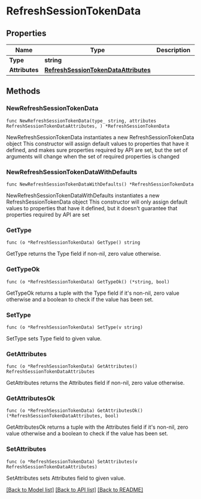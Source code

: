 # RefreshSessionTokenData

## Properties

Name | Type | Description | Notes
------------ | ------------- | ------------- | -------------
**Type** | **string** |  | 
**Attributes** | [**RefreshSessionTokenDataAttributes**](RefreshSessionTokenDataAttributes.md) |  | 

## Methods

### NewRefreshSessionTokenData

`func NewRefreshSessionTokenData(type_ string, attributes RefreshSessionTokenDataAttributes, ) *RefreshSessionTokenData`

NewRefreshSessionTokenData instantiates a new RefreshSessionTokenData object
This constructor will assign default values to properties that have it defined,
and makes sure properties required by API are set, but the set of arguments
will change when the set of required properties is changed

### NewRefreshSessionTokenDataWithDefaults

`func NewRefreshSessionTokenDataWithDefaults() *RefreshSessionTokenData`

NewRefreshSessionTokenDataWithDefaults instantiates a new RefreshSessionTokenData object
This constructor will only assign default values to properties that have it defined,
but it doesn't guarantee that properties required by API are set

### GetType

`func (o *RefreshSessionTokenData) GetType() string`

GetType returns the Type field if non-nil, zero value otherwise.

### GetTypeOk

`func (o *RefreshSessionTokenData) GetTypeOk() (*string, bool)`

GetTypeOk returns a tuple with the Type field if it's non-nil, zero value otherwise
and a boolean to check if the value has been set.

### SetType

`func (o *RefreshSessionTokenData) SetType(v string)`

SetType sets Type field to given value.


### GetAttributes

`func (o *RefreshSessionTokenData) GetAttributes() RefreshSessionTokenDataAttributes`

GetAttributes returns the Attributes field if non-nil, zero value otherwise.

### GetAttributesOk

`func (o *RefreshSessionTokenData) GetAttributesOk() (*RefreshSessionTokenDataAttributes, bool)`

GetAttributesOk returns a tuple with the Attributes field if it's non-nil, zero value otherwise
and a boolean to check if the value has been set.

### SetAttributes

`func (o *RefreshSessionTokenData) SetAttributes(v RefreshSessionTokenDataAttributes)`

SetAttributes sets Attributes field to given value.



[[Back to Model list]](../README.md#documentation-for-models) [[Back to API list]](../README.md#documentation-for-api-endpoints) [[Back to README]](../README.md)


